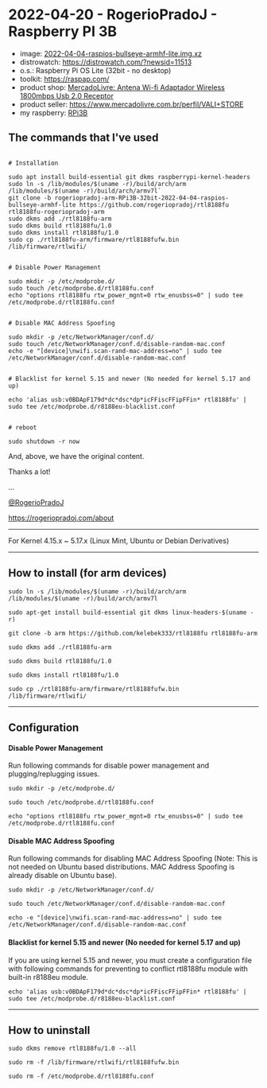# 2022-04-20 - RogerioPradoJ - Raspberry PI 3B

- image: [2022-04-04-raspios-bullseye-armhf-lite.img.xz](https://downloads.raspberrypi.org/raspios_lite_armhf/images/raspios_lite_armhf-2022-04-07/2022-04-04-raspios-bullseye-armhf-lite.img.xz)
- distrowatch: https://distrowatch.com/?newsid=11513
- o.s.: Raspberry Pi OS Lite (32bit - no desktop)
- toolkit: https://raspap.com/
- product shop: [MercadoLivre: Antena Wi-fi Adaptador Wireless 1800mbps Usb 2.0 Receptor](https://produto.mercadolivre.com.br/MLB-1912818239-antena-wi-fi-adaptador-wireless-1800mbps-usb-20-receptor-_JM?hide_psmb=true#reco_item_pos=2&reco_backend=best-seller&reco_backend_type=low_level&reco_client=highlights-rankings&reco_id=8e2ee92d-1523-4917-b93b-8e74f31e98bb&tendency_print_id=bbafaf21-7fbe-49e9-9bac-c6ca9803c47b)
- product seller: https://www.mercadolivre.com.br/perfil/VALI+STORE
- my raspberry: [RPi3B](https://www.raspberrypi.com/products/raspberry-pi-3-model-b/)



## The commands that I've used

```shell

# Installation

sudo apt install build-essential git dkms raspberrypi-kernel-headers
sudo ln -s /lib/modules/$(uname -r)/build/arch/arm /lib/modules/$(uname -r)/build/arch/armv7l`
git clone -b rogeriopradoj-arm-RPi3B-32bit-2022-04-04-raspios-bullseye-armhf-lite https://github.com/rogeriopradoj/rtl8188fu rtl8188fu-rogeriopradoj-arm
sudo dkms add ./rtl8188fu-arm
sudo dkms build rtl8188fu/1.0
sudo dkms install rtl8188fu/1.0
sudo cp ./rtl8188fu-arm/firmware/rtl8188fufw.bin /lib/firmware/rtlwifi/


# Disable Power Management

sudo mkdir -p /etc/modprobe.d/
sudo touch /etc/modprobe.d/rtl8188fu.conf
echo "options rtl8188fu rtw_power_mgnt=0 rtw_enusbss=0" | sudo tee /etc/modprobe.d/rtl8188fu.conf


# Disable MAC Address Spoofing

sudo mkdir -p /etc/NetworkManager/conf.d/
sudo touch /etc/NetworkManager/conf.d/disable-random-mac.conf
echo -e "[device]\nwifi.scan-rand-mac-address=no" | sudo tee /etc/NetworkManager/conf.d/disable-random-mac.conf


# Blacklist for kernel 5.15 and newer (No needed for kernel 5.17 and up)

echo 'alias usb:v0BDApF179d*dc*dsc*dp*icFFiscFFipFFin* rtl8188fu' | sudo tee /etc/modprobe.d/r8188eu-blacklist.conf


# reboot

sudo shutdown -r now
```

And, above, we have the original content.

Thanks a lot!

...

[@RogerioPradoJ](https://github.com/rogeriopradoj)

<https://rogeriopradoj.com/about>

-----

For Kernel 4.15.x ~ 5.17.x (Linux Mint, Ubuntu or Debian Derivatives)

------------------


## How to install (for arm devices)

`sudo ln -s /lib/modules/$(uname -r)/build/arch/arm /lib/modules/$(uname -r)/build/arch/armv7l`

`sudo apt-get install build-essential git dkms linux-headers-$(uname -r)`

`git clone -b arm https://github.com/kelebek333/rtl8188fu rtl8188fu-arm`

`sudo dkms add ./rtl8188fu-arm`

`sudo dkms build rtl8188fu/1.0`

`sudo dkms install rtl8188fu/1.0`

`sudo cp ./rtl8188fu-arm/firmware/rtl8188fufw.bin /lib/firmware/rtlwifi/`

------------------

## Configuration

#### Disable Power Management

Run following commands for disable power management and plugging/replugging issues.

`sudo mkdir -p /etc/modprobe.d/`

`sudo touch /etc/modprobe.d/rtl8188fu.conf`

`echo "options rtl8188fu rtw_power_mgnt=0 rtw_enusbss=0" | sudo tee /etc/modprobe.d/rtl8188fu.conf`

#### Disable MAC Address Spoofing

Run following commands for disabling MAC Address Spoofing (Note: This is not needed on Ubuntu based distributions. MAC Address Spoofing is already disable on Ubuntu base).

`sudo mkdir -p /etc/NetworkManager/conf.d/`

`sudo touch /etc/NetworkManager/conf.d/disable-random-mac.conf`

`echo -e "[device]\nwifi.scan-rand-mac-address=no" | sudo tee /etc/NetworkManager/conf.d/disable-random-mac.conf`

#### Blacklist for kernel 5.15 and newer (No needed for kernel 5.17 and up)

If you are using kernel 5.15 and newer, you must create a configuration file with following commands for preventing to conflict rtl8188fu module with built-in r8188eu module.

`echo 'alias usb:v0BDApF179d*dc*dsc*dp*icFFiscFFipFFin* rtl8188fu' | sudo tee /etc/modprobe.d/r8188eu-blacklist.conf`

------------------

## How to uninstall

`sudo dkms remove rtl8188fu/1.0 --all`

`sudo rm -f /lib/firmware/rtlwifi/rtl8188fufw.bin`

`sudo rm -f /etc/modprobe.d/rtl8188fu.conf`


